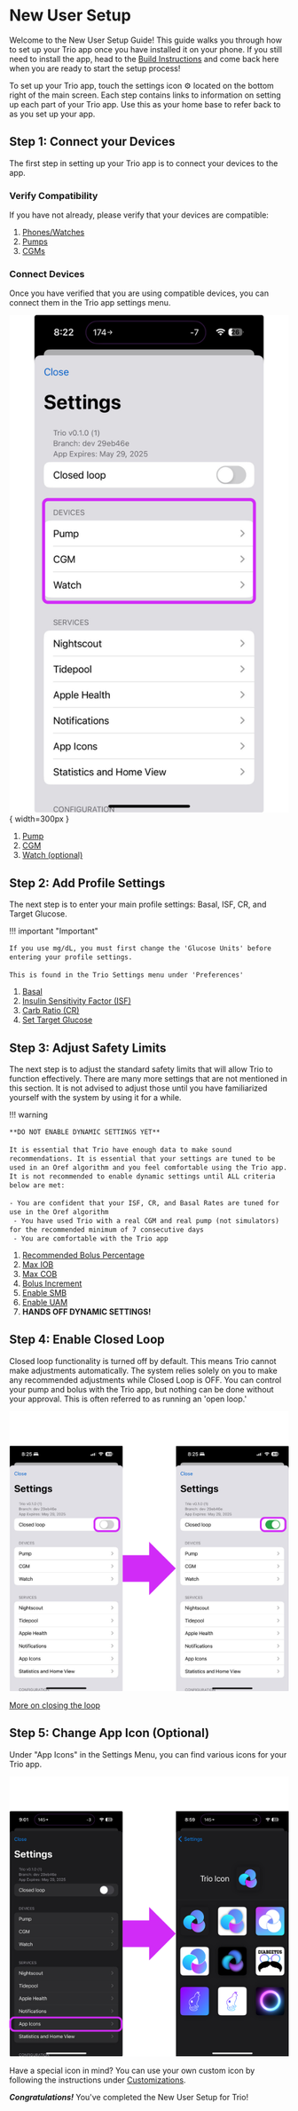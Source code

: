 # New User Setup

Welcome to the New User Setup Guide! This guide walks you through how to set up your Trio app once you have installed it on your phone. If you still need to install the app, head to the [Build Instructions](../operate/build.md) and come back here when you are ready to start the setup process!

To set up your Trio app, touch the settings icon ⚙️ located on the bottom right of the main screen. Each step contains links to information on setting up each part of your Trio app. Use this as your home base to refer back to as you set up your app.

## Step 1: Connect your Devices

The first step in setting up your Trio app is to connect your devices to the app. 

### Verify Compatibility

If you have not already, please verify that your devices are compatible:

 1. [Phones/Watches](../Getting-Started/iphone.md)
 2. [Pumps](../Getting-Started/pump.md)
 3. [CGMs](../settings/devices/cgm.md)

### Connect Devices

Once you have verified that you are using compatible devices, you can connect them in the Trio app settings menu.

![Devices Settings](img/DeviceMenu.png){ width=300px  }

 1. [Pump](../Configuration/Devices.md#pump)
 2. [CGM](../Configuration/Devices.md#cgm)
 3. [Watch (optional)](../Configuration/Devices.md#watch)

## Step 2: Add Profile Settings

The next step is to enter your main profile settings: Basal, ISF, CR, and Target Glucose.

!!! important "Important"

    If you use mg/dL, you must first change the 'Glucose Units' before entering your profile settings.
    
    This is found in the Trio Settings menu under 'Preferences'


 1. [Basal](../settings/configuration/basalprofile.md)
 2. [Insulin Sensitivity Factor (ISF)](../settings/configuration/insulinsensitivities.md)
 3. [Carb Ratio (CR)](../settings/configuration/carbratios.md)
 4. [Set Target Glucose](../settings/configuration/targetglucose.md)

## Step 3: Adjust Safety Limits

The next step is to adjust the standard safety limits that will allow Trio to function effectively. There are many more settings that are not mentioned in this section. It is not advised to adjust those until you have familiarized yourself with the system by using it for a while.

!!! warning 

    **DO NOT ENABLE DYNAMIC SETTINGS YET**
    
    It is essential that Trio have enough data to make sound recommendations. It is essential that your settings are tuned to be used in an Oref algorithm and you feel comfortable using the Trio app. It is not recommended to enable dynamic settings until ALL criteria below are met:
    
    - You are confident that your ISF, CR, and Basal Rates are tuned for use in the Oref algorithm
     - You have used Trio with a real CGM and real pump (not simulators) for the recommended minimum of 7 consecutive days
     - You are comfortable with the Trio app

 1. [Recommended Bolus Percentage](../settings/configuration/preferences/trio.md#recommended-bolus-percentage)
 2. [Max IOB](../settings/configuration/preferences/mainsettings.md#max-iob)
 3. [Max COB](../settings/configuration/preferences/mainsettings.md#max-cob)
 4. [Bolus Increment](../settings/configuration/preferences/smbsettings.md#bolus-increment)
 5. [Enable SMB](../settings/configuration/preferences/smbsettings.md)
 6. [Enable UAM](../settings/configuration/preferences/smbsettings.md#enable-uam)
 7. <b>HANDS OFF DYNAMIC SETTINGS!</b>

## Step 4: Enable Closed Loop

Closed loop functionality is turned off by default. This means Trio cannot make adjustments automatically. The system relies solely on you to make any recommended adjustments while Closed Loop is OFF. You can control your pump and bolus with the Trio app, but nothing can be done without your approval. This is often referred to as running an 'open loop.'

![Enable Closed loop](img/closeLoop.png)

[More on closing the loop](../Configuration/Configure.md)

## Step 5: Change App Icon (Optional)

Under "App Icons" in the Settings Menu, you can find various icons for your Trio app.

![Change App Icon](img/changeAppIcon.png)


Have a special icon in mind? You can use your own custom icon by following the instructions under [Customizations](../operate/customize.md).

***Congratulations!*** You've completed the New User Setup for Trio!



